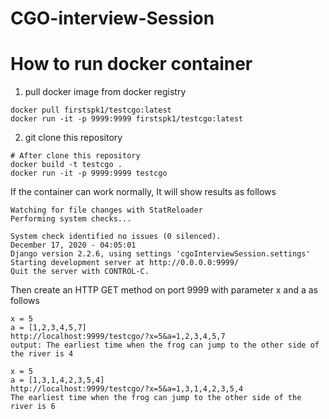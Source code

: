# CGO-interview-Session

# How to run docker container
1. pull docker image from docker registry
```
docker pull firstspk1/testcgo:latest
docker run -it -p 9999:9999 firstspk1/testcgo:latest
```

2. git clone this repository
```
# After clone this repository
docker build -t testcgo .
docker run -it -p 9999:9999 testcgo
```


If the container can work normally, It will show results as follows
```
Watching for file changes with StatReloader
Performing system checks...

System check identified no issues (0 silenced).
December 17, 2020 - 04:05:01
Django version 2.2.6, using settings 'cgoInterviewSession.settings'
Starting development server at http://0.0.0.0:9999/
Quit the server with CONTROL-C.
```


Then create an HTTP GET method on port 9999 with parameter x and a 
as follows
```
x = 5
a = [1,2,3,4,5,7]
http://localhost:9999/testcgo/?x=5&a=1,2,3,4,5,7
output: The earliest time when the frog can jump to the other side of the river is 4
```


```
x = 5
a = [1,3,1,4,2,3,5,4]
http://localhost:9999/testcgo/?x=5&a=1,3,1,4,2,3,5,4
The earliest time when the frog can jump to the other side of the river is 6 
```
